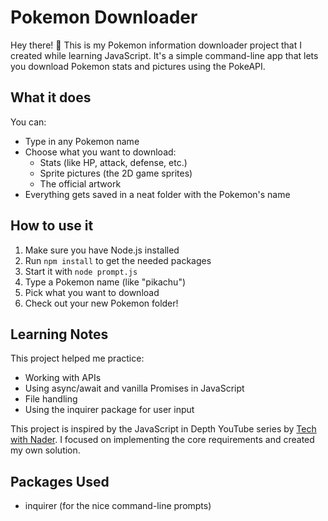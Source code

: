 # Pokemon Downloader

Hey there! 👋 This is my Pokemon information downloader project that I created while learning JavaScript. It's a simple command-line app that lets you download Pokemon stats and pictures using the PokeAPI.

## What it does

You can:

- Type in any Pokemon name
- Choose what you want to download:
  - Stats (like HP, attack, defense, etc.)
  - Sprite pictures (the 2D game sprites)
  - The official artwork
- Everything gets saved in a neat folder with the Pokemon's name

## How to use it

1. Make sure you have Node.js installed
2. Run `npm install` to get the needed packages
3. Start it with `node prompt.js`
4. Type a Pokemon name (like "pikachu")
5. Pick what you want to download
6. Check out your new Pokemon folder!

## Learning Notes

This project helped me practice:

- Working with APIs
- Using async/await and vanilla Promises in JavaScript
- File handling
- Using the inquirer package for user input

This project is inspired by the JavaScript in Depth YouTube series by [Tech with Nader](https://www.youtube.com/@TechWithNader). I focused on implementing the core requirements and created my own solution.

## Packages Used

- inquirer (for the nice command-line prompts)
